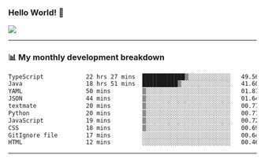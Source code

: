 ### Hello World! 👋

<a>
  <img align="center" src="https://github-readme-stats.vercel.app/api?username=megatunger&count_private=true&include_all_commits=true&bg_color=30,56CCF2,2F80ED&title_color=fff&text_color=fff" />
</a>

------
### 📊 My monthly development breakdown

<!--START_SECTION:waka-->

```txt
TypeScript            22 hrs 27 mins  ████████████▒░░░░░░░░░░░░   49.56 %
Java                  18 hrs 51 mins  ██████████▒░░░░░░░░░░░░░░   41.60 %
YAML                  50 mins         ▒░░░░░░░░░░░░░░░░░░░░░░░░   01.87 %
JSON                  44 mins         ▒░░░░░░░░░░░░░░░░░░░░░░░░   01.64 %
textmate              20 mins         ▒░░░░░░░░░░░░░░░░░░░░░░░░   00.77 %
Python                20 mins         ▒░░░░░░░░░░░░░░░░░░░░░░░░   00.77 %
JavaScript            19 mins         ▒░░░░░░░░░░░░░░░░░░░░░░░░   00.72 %
CSS                   18 mins         ▒░░░░░░░░░░░░░░░░░░░░░░░░   00.69 %
GitIgnore file        17 mins         ░░░░░░░░░░░░░░░░░░░░░░░░░   00.64 %
HTML                  12 mins         ░░░░░░░░░░░░░░░░░░░░░░░░░   00.46 %
```

<!--END_SECTION:waka-->

------
